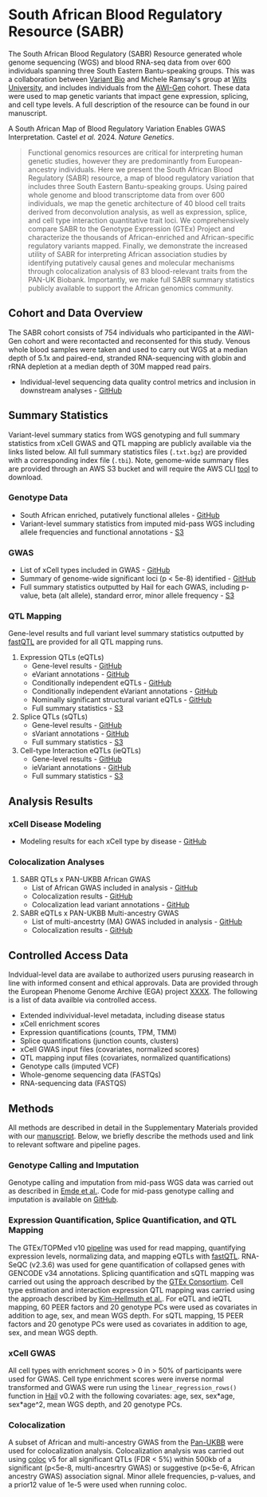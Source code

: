 # South African Blood Regulatory Resource (SABR)

The South African Blood Regulatory (SABR) Resource generated whole genome sequencing (WGS) and blood RNA-seq data from over 600 individuals spanning three South Eastern Bantu-speaking groups. This was a collaboration between [Variant Bio](https://www.variantbio.com/) and Michele Ramsay's group at [Wits University](https://www.wits.ac.za/), and includes individuals from the [AWI-Gen](https://h3africa.org/index.php/awi-gen/) cohort. These data were used to map genetic variants that impact gene expression, splicing, and cell type levels. A full description of the resource can be found in our manuscript.

A South African Map of Blood Regulatory Variation Enables GWAS Interpretation. Castel _et al._ 2024. _Nature Genetics_.

> Functional genomics resources are critical for interpreting human genetic studies, however they are predominantly from European-ancestry individuals. Here we present the South African Blood Regulatory (SABR) resource, a map of blood regulatory variation that includes three South Eastern Bantu-speaking groups. Using paired whole genome and blood transcriptome data from over 600 individuals, we map the genetic architecture of 40 blood cell traits derived from deconvolution analysis, as well as expression, splice, and cell type interaction quantitative trait loci. We comprehensively compare SABR to the Genotype Expression (GTEx) Project and characterize the thousands of African-enriched and African-specific regulatory variants mapped. Finally, we demonstrate the increased utility of SABR for interpreting African association studies by identifying putatively causal genes and molecular mechanisms through colocalization analysis of 83 blood-relevant traits from the PAN-UK Biobank. Importantly, we make full SABR summary statistics publicly available to support the African genomics community.

## Cohort and Data Overview

The SABR cohort consists of 754 individuals who participanted in the AWI-Gen cohort and were recontacted and reconsented for this study. Venous whole blood samples were taken and used to carry out WGS at a median depth of 5.1x and paired-end, stranded RNA-sequencing with globin and rRNA depletion at a median depth of 30M mapped read pairs.

- Individual-level sequencing data quality control metrics and inclusion in downstream analyses - [GitHub](data_tables/S1_participant_metadata.txt)

## Summary Statistics

Variant-level summary statics from WGS genotyping and full summary statistics from xCell GWAS and QTL mapping are publicly available via the links listed below. All full summary statistics files (`.txt.bgz`) are provided with a corresponding index file (`.tbi`). Note, genome-wide summary files are provided through an AWS S3 bucket and will require the AWS CLI [tool](https://aws.amazon.com/cli/) to download.

### Genotype Data
- South African enriched, putatively functional alleles - [GitHub](data_tables/S2_functional_alleles.txt)
- Variant-level summary statistics from imputed mid-pass WGS including allele frequencies and functional annotations - [S3](s3://variant-bio-public/SABR/SABR_variant_stats.txt.bgz)

### GWAS
- List of xCell types included in GWAS - [GitHub](data_tables/S3_xcell_cell_types.txt)
- Summary of genome-wide significant loci (p < 5e-8) identified - [GitHub](data_tables/S5_xcell_gwas_loci.txt)
- Full summary statistics outputted by Hail for each GWAS, including p-value, beta (alt allele), standard error, minor allele frequency - [S3](s3://variant-bio-public/SABR/GWAS/)

### QTL Mapping
Gene-level results and full variant level summary statistics outputted by [fastQTL](https://github.com/francois-a/fastqtl) are provided for all QTL mapping runs.

1. Expression QTLs (eQTLs)
    - Gene-level results - [GitHub](data_tables/S7_cis_eqtl_genes.txt)
    - eVariant annotations - [GitHub](data_tables/S8_cis_eqtl_variants.txt)
    - Conditionally independent eQTLs - [GitHub](data_tables/S12_ind_eqtls.txt)
    - Conditionally independent eVariant annotations - [GitHub](data_tables/S12_ind_eqtls.txt)
    - Nominally significant structural variant eQTLs - [GitHub](data_tables/S11_cis_eqtl_sv_results.txt)
    - Full summary statistics - [S3](s3://variant-bio-public/SABR/SABR_XXXX.txt.bgz)
2. Splice QTLs (sQTLs)
    - Gene-level results - [GitHub](data_tables/S9_cis_sqtl_genes.txt)
    - sVariant annotations - [GitHub](data_tables/S10_cis_sqtl_variants.txt)
    - Full summary statistics - [S3](s3://variant-bio-public/SABR/SABR_XXXX.txt.bgz)
3. Cell-type Interaction eQTLs (ieQTLs)
    - Gene-level results - [GitHub](data_tables/S14_cis_ieqtl_genes.txt)
    - ieVariant annotations - [GitHub](data_tables/S15_cis_ieqtl_variants.txt)
    - Full summary statistics - [S3](s3://variant-bio-public/SABR/ieQTL/)

## Analysis Results

### xCell Disease Modeling
- Modeling results for each xCell type by disease - [GitHub](data_tables/S3_xcell_cell_types.txt)

### Colocalization Analyses

1. SABR QTLs x PAN-UKBB African GWAS
    - List of African GWAS included in analysis - [GitHub](data_tables/S16_panukbb_afr_gwas.txt)
    - Colocalization results - [GitHub](data_tables/S17_afr_coloc_results.txt)
    - Colocalization lead variant annotations - [GitHub](data_tables/S18_afr_coloc_variants.txt)
2. SABR eQTLs x PAN-UKBB Multi-ancestry GWAS
    - List of multi-ancestrty (MA) GWAS included in analysis - [GitHub](data_tables/S19_panukbb_ma_gwas.txt)
    - Colocalization results - [GitHub](data_tables/S20_ma_coloc_results.txt)

## Controlled Access Data

Indvidual-level data are availabe to authorized users purusing reasearch in line with informed consent and ethical approvals. Data are provided through the European Phenome Genome Archive (EGA) project [XXXX](https://ega-archive.org/). The following is a list of data availble via controlled access.

- Extended indivividual-level metadata, including disease status
- xCell enrichment scores
- Expression quantifications (counts, TPM, TMM)
- Splice quantifications (junction counts, clusters)
- xCell GWAS input files (covariates, normalized scores)
- QTL mapping input files (covariates, normalized quantifications)
- Genotype calls (imputed VCF)
- Whole-genome sequencing data (FASTQs)
- RNA-sequencing data (FASTQS)

## Methods

All methods are described in detail in the Supplementary Materials provided with our [manuscript](xxx). Below, we briefly describe the methods used and link to relevant software and pipeline pages.

### Genotype Calling and Imputation

Genotype calling and imputation from mid-pass WGS data was carried out as described in [Emde et al.](https://bmcgenomics.biomedcentral.com/articles/10.1186/s12864-021-07949-9). Code for mid-pass genotype calling and imputation is available on [GitHub](https://github.com/variant-bio/mid-pass).

### Expression Quantification, Splice Quantification, and QTL Mapping

The GTEx/TOPMed v10 [pipeline](https://github.com/broadinstitute/gtex-pipeline) was used for read mapping, quantifying expression levels, normalizing data, and mapping eQTLs with [fastQTL](https://github.com/francois-a/fastqtl). RNA-SeQC (v2.3.6) was used for gene quantification of collapsed genes with GENCODE v34 annotations. Splicing quantification and sQTL mapping was carried out using the approach described by the [GTEx Consortium](https://www.science.org/doi/10.1126/science.aaz1776). Cell type estimation and interaction expression QTL mapping was carried using the approach described by [Kim-Hellmuth et al.](https://www.science.org/doi/10.1126/science.aaz8528). For eQTL and ieQTL mapping, 60 PEER factors and 20 genotype PCs were used as covariates in addition to age, sex, and mean WGS depth. For sQTL mapping, 15 PEER factors and 20 genotype PCs were used as covariates in addition to age, sex, and mean WGS depth.

### xCell GWAS

All cell types with enrichment scores > 0 in > 50% of participants were used for GWAS. Cell type enrichment scores were inverse normal transformed and GWAS were run using the `linear_regression_rows()` function in [Hail](https://hail.is/) v0.2 with the following covariates: age, sex, sex\*age, sex\*age^2, mean WGS depth, and 20 genotype PCs.

### Colocalization

A subset of African and multi-ancestry GWAS from the [Pan-UKBB](https://pan.ukbb.broadinstitute.org/) were used for colocalization analysis. Colocalization analysis was carried out using [coloc](https://chr1swallace.github.io/coloc/) v5 for all significant QTLs (FDR < 5%) within 500kb of a significant (p<5e-8, multi-ancesrtry GWAS) or suggestive (p<5e-6, African ancestry GWAS) association signal. Minor allele frequencies, p-values, and a prior12 value of 1e-5 were used when running coloc.